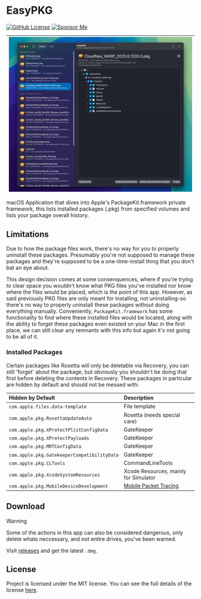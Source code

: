 # EasyPKG

[![GitHub License](https://img.shields.io/github/license/khcrysalis/EasyPKG?color=%23C96FAD)](https://github.com/khcrysalis/EasyPKG/blob/main/LICENSE)
[![Sponsor Me](https://img.shields.io/static/v1?label=Sponsor&message=%E2%9D%A4&logo=GitHub&color=%23fe8e86)](https://github.com/sponsors/khcrysalis)

| ![EPKG Demo](image.png) |
| :---------------------: |

macOS Application that dives into Apple's PackageKit.framework private framework, this lists installed packages (.pkg) from specified volumes and lists your package overall history.

## Limitations
Due to how the package files work, there's no way for you to properly uninstall these packages. Presumably you're not supposed to manage these packages and they're supposed to be a one-time-install thing that you don't bat an eye about. 

This design decision comes at some consenquences, where if you're trying to clear space you wouldn't know what PKG files you've installed nor know where the files would be placed, which is the point of this app. However, as said previously PKG files are only meant for installing, not uninstalling-so there's no way to properly uninstall these packages without doing everything manually. Conveniently, `PackageKit.framework` has some functionality to find where these installed files would be located, along with the ability to forget these packages even existed on your Mac in the first place, we can still clear any remnants with this info but again it's not going to be all of it.

### Installed Packages

Certain packages like Rosetta will only be deletable via Recovery, you can still 'forget' about the package, but obviously you shouldn't be doing that first before deleting the contents in Recovery. These packages in particular are hidden by default and should not be messed with:

| Hidden by Default                           | Description
| :------------------------------------------ | :-------------------------------------------------------------------------------------------------- |
| `com.apple.files.data-template`             | File template                                                                                       |
| `com.apple.pkg.RosettaUpdateAuto`           | Rosetta (needs special care)                                                                        |
| `com.apple.pkg.XProtectPlistConfigData`     | GateKeeper                                                                                          |
| `com.apple.pkg.XProtectPayloads`            | GateKeeper                                                                                          |
| `com.apple.pkg.MRTConfigData`               | GateKeeper                                                                                          |
| `com.apple.pkg.GatekeeperCompatibilityData` | GateKeeper                                                                                          |
| `com.apple.pkg.CLTools`                     | CommandLineTools                                                                                    |
| `com.apple.pkg.XcodeSystemResources`        | Xcode Resources, mainly for Simulator                                                               |
| `com.apple.pkg.MobileDeviceDevelopment`     | [Mobile Packet Tracing](https://developer.apple.com/documentation/network/recording-a-packet-trace) |

## Download

> [!WARNING]
> Some of the actions in this app can also be considered dangerous, only delete whats neccessary, and not entire drives, you've been warned.

Visit [releases](https://github.com/khcrysalis/EasyPKG/releases) and get the latest `.dmg`.

## License

Project is licensed under the MIT license. You can see the full details of the license [here](https://github.com/khcrysalis/Copyboard/blob/main/LICENSE).
